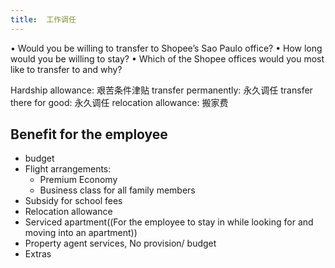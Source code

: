 ```yaml
---
title:  工作调任
---
```


• Would you be willing to transfer to Shopee’s Sao Paulo office? 
• How long would you be willing to stay?
• Which of the Shopee offices would you most like to transfer to and why?

Hardship allowance: 艰苦条件津贴 
transfer permanently: 永久调任
transfer there for good: 永久调任
relocation allowance: 搬家费


## Benefit for the employee

- budget
- Flight arrangements:
  - Premium Economy
  - Business class for all family members
- Subsidy for school fees
- Relocation allowance 
- Serviced apartment((For the employee to stay in while looking for and moving into an apartment))
- Property agent services, No provision/ budget
- Extras
